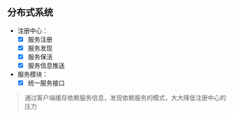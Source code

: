 ## 分布式系统

- 注册中心：
    - [x] 服务注册
    - [x] 服务发现
    - [x] 服务保活
    - [x] 服务信息推送

- 服务模块：
    - [x] 统一服务接口

> 通过客户端缓存依赖服务信息，发现依赖服务的模式，大大降低注册中心的压力